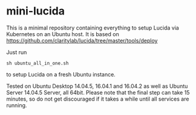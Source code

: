 # mini-lucida
This is a minimal repository containing everything to setup Lucida via Kubernetes on an Ubuntu host. It is based on https://github.com/claritylab/lucida/tree/master/tools/deploy

Just run
```
sh ubuntu_all_in_one.sh
```
to setup Lucida on a fresh Ubuntu instance.

Tested on Ubuntu Desktop 14.04.5, 16.04.1 and 16.04.2 as well as Ubuntu Server 14.04.5 Server, all 64bit.
Please note that the final step can take 15 minutes, so do not get discouraged if it takes a while until all services are running.

